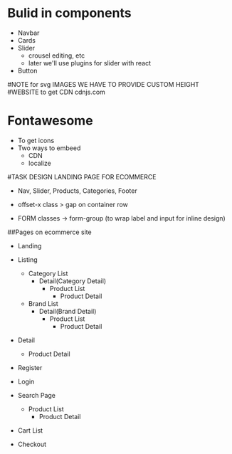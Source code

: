 # Bulid in components 
* Navbar
* Cards
* Slider
    - crousel editing, etc
    - later we'll use plugins for slider with react
* Button

#NOTE for svg IMAGES WE HAVE TO PROVIDE CUSTOM HEIGHT
#WEBSITE to get CDN cdnjs.com

# Fontawesome 
- To get icons 
- Two ways to embeed 
    - CDN 
    - localize


#TASK DESIGN LANDING PAGE FOR ECOMMERCE
- Nav, Slider, Products, Categories, Footer

- offset-x class > gap on container row
- FORM classes
    -> form-group (to wrap label and input for inline design)


##Pages on ecommerce site
- Landing 
- Listing
    - Category List
        - Detail(Category Detail)
            - Product List
                - Product Detail
    - Brand List
        - Detail(Brand Detail)
            - Product List
                - Product Detail

- Detail 
    - Product Detail
- Register
- Login
- Search Page
    - Product List 
        - Product Detail
- Cart List
- Checkout